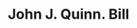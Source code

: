 ---
doi: 10.7916/D8QG04X4
date_other: '1880'
date_other_textual: 1880-1889
form: printed ephemera
genre:
- Invoices
name:
- John J. Quinn
object_in_context_url: https://biggert.cul.columbia.edu/items/view/ave_biggert_01035
subject_hierarchical_geographic:
- New York, New York, United States
subject_name:
- John J. Quinn
title: John J. Quinn. Bill
sort_title: John J. Quinn. Bill
call_number: ave_biggert_01035
coordinates:
- 40.71277777777778,-74.00583333333333
pid: ave_biggert_01035
identifiers: ave_biggert_01035
thumbnail: https://derivativo-1.library.columbia.edu/iiif/2/ldpd:344435/full/!256,256/0/native.jpg
permalink: /biggert/ave_biggert_01035/
layout: iiif-image-page
---